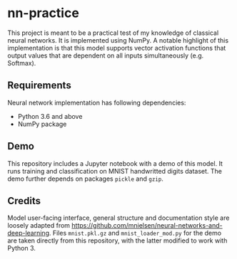# nn-practice
This project is meant to be a practical test of my knowledge of classical neural networks. It is implemented using NumPy. A notable highlight of this implementation is that this model supports vector activation functions that output values that are dependent on all inputs simultaneously (e.g. Softmax).

## Requirements
Neural network implementation has following dependencies:
* Python 3.6 and above
* NumPy package

## Demo
This repository includes a Jupyter notebook with a demo of this model. It runs training and classification on MNIST handwritted digits dataset.
The demo further depends on packages `pickle` and `gzip`.

## Credits
Model user-facing interface, general structure and documentation style are loosely adapted from https://github.com/mnielsen/neural-networks-and-deep-learning. Files `mnist.pkl.gz` and `mnist_loader_mod.py` for the demo are taken directly from this repository, with the latter modified to work with Python 3.
